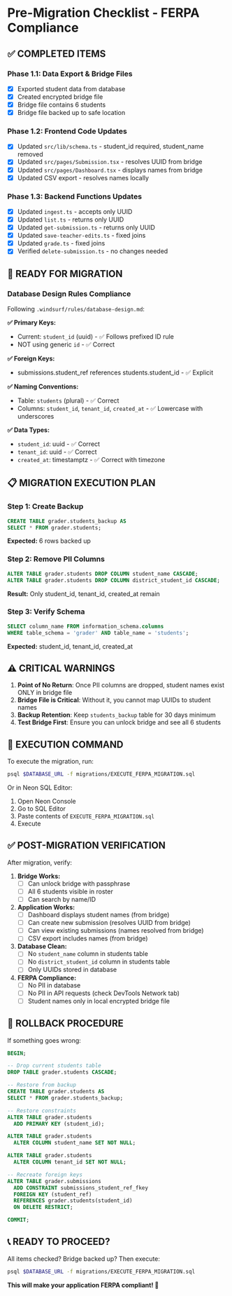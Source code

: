 # Pre-Migration Checklist - FERPA Compliance

## ✅ COMPLETED ITEMS

### Phase 1.1: Data Export & Bridge Files
- [x] Exported student data from database
- [x] Created encrypted bridge file
- [x] Bridge file contains 6 students
- [x] Bridge file backed up to safe location

### Phase 1.2: Frontend Code Updates
- [x] Updated `src/lib/schema.ts` - student_id required, student_name removed
- [x] Updated `src/pages/Submission.tsx` - resolves UUID from bridge
- [x] Updated `src/pages/Dashboard.tsx` - displays names from bridge
- [x] Updated CSV export - resolves names locally

### Phase 1.3: Backend Functions Updates
- [x] Updated `ingest.ts` - accepts only UUID
- [x] Updated `list.ts` - returns only UUID
- [x] Updated `get-submission.ts` - returns only UUID
- [x] Updated `save-teacher-edits.ts` - fixed joins
- [x] Updated `grade.ts` - fixed joins
- [x] Verified `delete-submission.ts` - no changes needed

## 🎯 READY FOR MIGRATION

### Database Design Rules Compliance
Following `.windsurf/rules/database-design.md`:

**✅ Primary Keys:**
- Current: `student_id` (uuid) - ✅ Follows prefixed ID rule
- NOT using generic `id` - ✅ Correct

**✅ Foreign Keys:**
- submissions.student_ref references students.student_id - ✅ Explicit

**✅ Naming Conventions:**
- Table: `students` (plural) - ✅ Correct
- Columns: `student_id`, `tenant_id`, `created_at` - ✅ Lowercase with underscores

**✅ Data Types:**
- `student_id`: uuid - ✅ Correct
- `tenant_id`: uuid - ✅ Correct  
- `created_at`: timestamptz - ✅ Correct with timezone

## 📋 MIGRATION EXECUTION PLAN

### Step 1: Create Backup
```sql
CREATE TABLE grader.students_backup AS 
SELECT * FROM grader.students;
```
**Expected:** 6 rows backed up

### Step 2: Remove PII Columns
```sql
ALTER TABLE grader.students DROP COLUMN student_name CASCADE;
ALTER TABLE grader.students DROP COLUMN district_student_id CASCADE;
```
**Result:** Only student_id, tenant_id, created_at remain

### Step 3: Verify Schema
```sql
SELECT column_name FROM information_schema.columns
WHERE table_schema = 'grader' AND table_name = 'students';
```
**Expected:** student_id, tenant_id, created_at

## ⚠️ CRITICAL WARNINGS

1. **Point of No Return**: Once PII columns are dropped, student names exist ONLY in bridge file
2. **Bridge File is Critical**: Without it, you cannot map UUIDs to student names
3. **Backup Retention**: Keep `students_backup` table for 30 days minimum
4. **Test Bridge First**: Ensure you can unlock bridge and see all 6 students

## 🚀 EXECUTION COMMAND

To execute the migration, run:

```bash
psql $DATABASE_URL -f migrations/EXECUTE_FERPA_MIGRATION.sql
```

Or in Neon SQL Editor:
1. Open Neon Console
2. Go to SQL Editor
3. Paste contents of `EXECUTE_FERPA_MIGRATION.sql`
4. Execute

## ✅ POST-MIGRATION VERIFICATION

After migration, verify:

1. **Bridge Works:**
   - [ ] Can unlock bridge with passphrase
   - [ ] All 6 students visible in roster
   - [ ] Can search by name/ID

2. **Application Works:**
   - [ ] Dashboard displays student names (from bridge)
   - [ ] Can create new submission (resolves UUID from bridge)
   - [ ] Can view existing submissions (names resolved from bridge)
   - [ ] CSV export includes names (from bridge)

3. **Database Clean:**
   - [ ] No `student_name` column in students table
   - [ ] No `district_student_id` column in students table
   - [ ] Only UUIDs stored in database

4. **FERPA Compliance:**
   - [ ] No PII in database
   - [ ] No PII in API requests (check DevTools Network tab)
   - [ ] Student names only in local encrypted bridge file

## 🔄 ROLLBACK PROCEDURE

If something goes wrong:

```sql
BEGIN;

-- Drop current students table
DROP TABLE grader.students CASCADE;

-- Restore from backup
CREATE TABLE grader.students AS 
SELECT * FROM grader.students_backup;

-- Restore constraints
ALTER TABLE grader.students 
  ADD PRIMARY KEY (student_id);

ALTER TABLE grader.students 
  ALTER COLUMN student_name SET NOT NULL;

ALTER TABLE grader.students 
  ALTER COLUMN tenant_id SET NOT NULL;

-- Recreate foreign keys
ALTER TABLE grader.submissions
  ADD CONSTRAINT submissions_student_ref_fkey 
  FOREIGN KEY (student_ref) 
  REFERENCES grader.students(student_id) 
  ON DELETE RESTRICT;

COMMIT;
```

## 📞 READY TO PROCEED?

All items checked? Bridge backed up? Then execute:

```bash
psql $DATABASE_URL -f migrations/EXECUTE_FERPA_MIGRATION.sql
```

**This will make your application FERPA compliant! 🎉**
